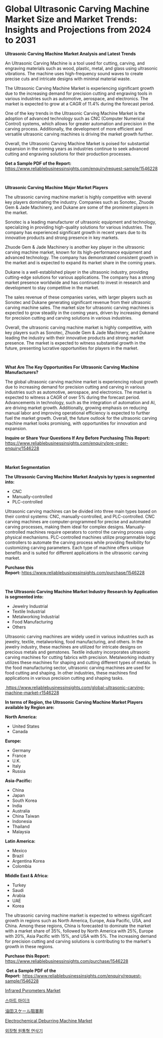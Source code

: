 <p><h1>Global Ultrasonic Carving Machine Market Size and Market Trends: Insights and Projections from 2024 to 2031</h1></p><p><strong>Ultrasonic Carving Machine Market Analysis and Latest Trends</strong></p>
<p><p>An Ultrasonic Carving Machine is a tool used for cutting, carving, and engraving materials such as wood, plastic, metal, and glass using ultrasonic vibrations. The machine uses high-frequency sound waves to create precise cuts and intricate designs with minimal material waste.</p><p>The Ultrasonic Carving Machine Market is experiencing significant growth due to the increasing demand for precision cutting and engraving tools in various industries such as automotive, aerospace, and electronics. The market is expected to grow at a CAGR of 11.4% during the forecast period.</p><p>One of the key trends in the Ultrasonic Carving Machine Market is the adoption of advanced technology such as CNC (Computer Numerical Control) systems, which allows for greater automation and precision in the carving process. Additionally, the development of more efficient and versatile ultrasonic carving machines is driving the market growth further.</p><p>Overall, the Ultrasonic Carving Machine Market is poised for substantial expansion in the coming years as industries continue to seek advanced cutting and engraving solutions for their production processes.</p></p>
<p><strong>Get a Sample PDF of the Report:&nbsp;</strong> <a href="https://www.reliablebusinessinsights.com/enquiry/request-sample/1546228">https://www.reliablebusinessinsights.com/enquiry/request-sample/1546228</a></p>
<p>&nbsp;</p>
<p><strong>Ultrasonic Carving Machine Major Market Players</strong></p>
<p><p>The ultrasonic carving machine market is highly competitive with several key players dominating the industry. Companies such as Sonotec, Zhuode Gem & Jade Machinery, and Dukane are some of the prominent players in the market.</p><p>Sonotec is a leading manufacturer of ultrasonic equipment and technology, specializing in providing high-quality solutions for various industries. The company has experienced significant growth in recent years due to its innovative products and strong presence in key markets.</p><p>Zhuode Gem & Jade Machinery is another key player in the ultrasonic carving machine market, known for its high-performance equipment and advanced technology. The company has demonstrated consistent growth in the market and is expected to expand its market share in the coming years.</p><p>Dukane is a well-established player in the ultrasonic industry, providing cutting-edge solutions for various applications. The company has a strong market presence worldwide and has continued to invest in research and development to stay competitive in the market.</p><p>The sales revenue of these companies varies, with larger players such as Sonotec and Dukane generating significant revenue from their ultrasonic carving machine sales. The market size for ultrasonic carving machines is expected to grow steadily in the coming years, driven by increasing demand for precision cutting and carving solutions in various industries.</p><p>Overall, the ultrasonic carving machine market is highly competitive, with key players such as Sonotec, Zhuode Gem & Jade Machinery, and Dukane leading the industry with their innovative products and strong market presence. The market is expected to witness substantial growth in the future, presenting lucrative opportunities for players in the market.</p></p>
<p>&nbsp;</p>
<p><strong>What Are The Key Opportunities For Ultrasonic Carving Machine Manufacturers?</strong></p>
<p><p>The global ultrasonic carving machine market is experiencing robust growth due to increasing demand for precision cutting and carving in various industries such as automotive, aerospace, and electronics. The market is expected to witness a CAGR of over 5% during the forecast period. Advancements in technology, such as the integration of automation and AI, are driving market growth. Additionally, growing emphasis on reducing manual labor and improving operational efficiency is expected to further fuel the market growth. Overall, the future outlook for the ultrasonic carving machine market looks promising, with opportunities for innovation and expansion.</p></p>
<p><strong>Inquire or Share Your Questions If Any Before Purchasing This Report:</strong> <a href="https://www.reliablebusinessinsights.com/enquiry/pre-order-enquiry/1546228">https://www.reliablebusinessinsights.com/enquiry/pre-order-enquiry/1546228</a></p>
<p>&nbsp;</p>
<p><strong>Market Segmentation</strong></p>
<p><strong>The Ultrasonic Carving Machine Market Analysis by types is segmented into:</strong></p>
<p><ul><li>CNC</li><li>Manually-controlled</li><li>PLC-controlled</li></ul></p>
<p><p>Ultrasonic carving machines can be divided into three main types based on their control systems: CNC, manually-controlled, and PLC-controlled. CNC carving machines are computer-programmed for precise and automated carving processes, making them ideal for complex designs. Manually-controlled machines require operators to control the carving process using physical mechanisms. PLC-controlled machines utilize programmable logic controllers to automate the carving process while providing flexibility for customizing carving parameters. Each type of machine offers unique benefits and is suited for different applications in the ultrasonic carving market.</p></p>
<p><strong>Purchase this Report:&nbsp;</strong><a href="https://www.reliablebusinessinsights.com/purchase/1546228">https://www.reliablebusinessinsights.com/purchase/1546228</a></p>
<p>&nbsp;</p>
<p><strong>The Ultrasonic Carving Machine Market Industry Research by Application is segmented into:</strong></p>
<p><ul><li>Jewelry Industrial</li><li>Textile Industrial</li><li>Metalworking Industrial</li><li>Food Manufacturing</li><li>Others</li></ul></p>
<p><p>Ultrasonic carving machines are widely used in various industries such as jewelry, textile, metalworking, food manufacturing, and others. In the jewelry industry, these machines are utilized for intricate designs on precious metals and gemstones. Textile industry incorporates ultrasonic carving machines for cutting fabrics with precision. Metalworking industry utilizes these machines for shaping and cutting different types of metals. In the food manufacturing sector, ultrasonic carving machines are used for food cutting and shaping. In other industries, these machines find applications in various precision cutting and shaping tasks.</p></p>
<p><a href="https://www.reliablebusinessinsights.com/global-ultrasonic-carving-machine-market-r1546228">&nbsp;https://www.reliablebusinessinsights.com/global-ultrasonic-carving-machine-market-r1546228</a></p>
<p><strong>In terms of Region, the Ultrasonic Carving Machine Market Players available by Region are:</strong></p>
<p>
    <p> <strong> North America: </strong>
        <ul>
            <li>United States</li>
            <li>Canada</li>
        </ul>
        </p> 
    <p> <strong> Europe: </strong>
        <ul>
            <li>Germany</li>
            <li>France</li>
            <li>U.K.</li>
            <li>Italy</li>
            <li>Russia</li>
        </ul>
        </p> 
    <p> <strong> Asia-Pacific: </strong>
        <ul>
            <li>China</li>
            <li>Japan</li>
            <li>South Korea</li>
            <li>India</li>
            <li>Australia</li>
            <li>China Taiwan</li>
            <li>Indonesia</li>
            <li>Thailand</li>
            <li>Malaysia</li>
        </ul>
        </p> 
    <p> <strong> Latin America: </strong>
        <ul>
            <li>Mexico</li>
            <li>Brazil</li>
            <li>Argentina Korea</li>
            <li>Colombia</li>
        </ul>
        </p> 
    <p> <strong> Middle East & Africa: </strong>
        <ul>
            <li>Turkey</li>
            <li>Saudi</li>
            <li>Arabia</li>
            <li>UAE</li>
            <li>Korea</li>
        </ul>
    </p>
    </p>
<p><p>The ultrasonic carving machine market is expected to witness significant growth in regions such as North America, Europe, Asia Pacific, USA, and China. Among these regions, China is forecasted to dominate the market with a market share of 35%, followed by North America with 25%, Europe with 20%, Asia Pacific with 15%, and USA with 5%. The increasing demand for precision cutting and carving solutions is contributing to the market's growth in these regions.</p></p>
<p><strong>Purchase this Report: </strong><a href="https://www.reliablebusinessinsights.com/purchase/1546228">https://www.reliablebusinessinsights.com/purchase/1546228</a></p>
<p>&nbsp;<strong>Get a Sample PDF of the Report:&nbsp;&nbsp;</strong><a href="https://www.reliablebusinessinsights.com/enquiry/request-sample/1546228">https://www.reliablebusinessinsights.com/enquiry/request-sample/1546228</a></p>
<p><strong></strong></p>
<p><p><a href="https://github.com/brendafegmorris532/Market-Research-Report-List-1/blob/main/infrared-pyrometers-market.md">Infrared Pyrometers Market</a></p><p><a href="https://github.com/RickyMetzDVM/Market-Research-Report-List-1/blob/main/5637681174596.md">스마트 마이크</a></p><p><a href="https://github.com/AriMuller2009/Market-Research-Report-List-2/blob/main/4398146162158.md">油田スケール阻害剤</a></p><p><a href="https://github.com/zcbxbnir25/Market-Research-Report-List-1/blob/main/electrochemical-deburring-machine-market.md">Electrochemical Deburring Machine Market</a></p><p><a href="https://github.com/naiemislamrayan2/Market-Research-Report-List-1/blob/main/7932969174597.md">외장형 원통형 연삭기</a></p></p>